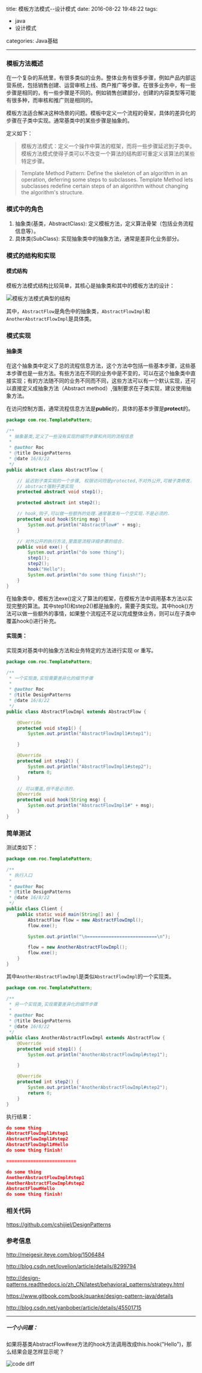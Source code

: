 title: 模板方法模式--设计模式
date:  2016-08-22 19:48:22
tags:
- java
- 设计模式

categories: Java基础

---

### 模板方法概述

在一个复杂的系统里，有很多类似的业务。整体业务有很多步骤，例如产品内部运营系统，包括销售创建、运营审核上线、商户推广等步骤。在很多业务中，有一些步骤是相同的，有一些步骤是不同的。例如销售创建部分，创建的内容类型等可能有很多种，而审核和推广则是相同的。

模板方法适合解决这种场景的问题。模板中定义一个流程的骨架，具体的差异化的步骤在子类中实现。通常基类中的某些步骤是抽象的。

定义如下：
> 模板方法模式：定义一个操作中算法的框架，而将一些步骤延迟到子类中。模板方法模式使得子类可以不改变一个算法的结构即可重定义该算法的某些特定步骤。



> Template Method Pattern:  Define the skeleton of an algorithm in an  operation, deferring some steps to subclasses. Template Method lets  subclasses redefine certain steps of an algorithm without changing the  algorithm's structure.

### 模式中的角色

1. 抽象类(基类，AbstractClass): 定义模板方法，定义算法骨架（包括业务流程信息等）。
2. 具体类(SubClass): 实现抽象类中的抽象方法，通常是差异化业务部分。

### 模式的结构和实现

#### 模式结构

模板方法模式结构比较简单，其核心是抽象类和其中的模板方法的设计：

![模板方法模式典型的结构](http://cshijiel.qiniudn.com/16-8-22/27086173.jpg)



其中，`AbstractFlow`是角色中的抽象类，`AbstractFlowImpl`和`AnotherAbstractFlowImpl`是具体类。



<!--more-->



### 模式实现

#### 抽象类

在这个抽象类中定义了总的流程信息方法，这个方法中包括一些基本步骤，这些基本步骤也是一些方法。有些方法在不同的业务中是不变的，可以在这个抽象类中直接实现；有的方法随不同的业务不同而不同，这些方法可以有一个默认实现，还可以直接定义成抽象方法（Abstract method）,强制要求在子类实现，建议使用抽象方法。



在访问控制方面，通常流程信息方法是**public**的，具体的基本步骤是**protect**的。

```java
package com.roc.TemplatePattern;

/**
 * 抽象基类,定义了一些没有实现的细节步骤和共同的流程信息
 *
 * @author Roc
 * @title DesignPatterns
 * @date 16/8/22
 */
public abstract class AbstractFlow {

    // 延迟到子类实现的一个步骤, 权限访问符是protected,不对外公开,可被子类修改.
    // abstract强制子类实现
    protected abstract void step1();

    protected abstract int step2();

    // hook,钩子,可以做一些额外的处理.通常基类有一个空实现.不是必须的.
    protected void hook(String msg) {
        System.out.println("AbstractFlow#" + msg);
    }

    // 对外公开的执行方法,里面是流程详细步骤的组合.
    public void exe() {
        System.out.println("do some thing");
        step1();
        step2();
        hook("Hello");
        System.out.println("do some thing finish!");
    }
}
```

在抽象类中，模板方法exe()定义了算法的框架，在模板方法中调用基本方法以实现完整的算法。其中step1()和step2()都是抽象的，需要子类实现。其中hook()方法可以做一些额外的事情，如果整个流程还不足以完成整体业务，则可以在子类中覆盖hook()进行补充。

#### 实现类：

实现类对基类中的抽象方法和业务特定的方法进行实现 or 重写。



```java
package com.roc.TemplatePattern;

/**
 * 一个实现类,实现需要差异化的细节步骤
 *
 * @author Roc
 * @title DesignPatterns
 * @date 16/8/22
 */
public class AbstractFlowImpl extends AbstractFlow {

    @Override
    protected void step1() {
        System.out.println("AbstractFlowImpl1#step1");

    }

    @Override
    protected int step2() {
        System.out.println("AbstractFlowImpl1#step2");
        return 0;
    }

    // 可以覆盖,但不是必须的.
    @Override
    protected void hook(String msg) {
        System.out.println("AbstractFlowImpl1#" + msg);
    }
}
```



### 简单测试

测试类如下：

```java
package com.roc.TemplatePattern;

/**
 * 执行入口
 *
 * @author Roc
 * @title DesignPatterns
 * @date 16/8/22
 */
public class Client {
    public static void main(String[] as) {
        AbstractFlow flow = new AbstractFlowImpl();
        flow.exe();

        System.out.println("\n==========================\n");

        flow = new AnotherAbstractFlowImpl();
        flow.exe();
    }
}
```

其中`AnotherAbstractFlowImpl`是类似`AbstractFlowImpl`的一个实现类。



```java
package com.roc.TemplatePattern;

/**
 * 另一个实现类,实现需要差异化的细节步骤
 *
 * @author Roc
 * @title DesignPatterns
 * @date 16/8/22
 */
public class AnotherAbstractFlowImpl extends AbstractFlow {
    @Override
    protected void step1() {
        System.out.println("AnotherAbstractFlowImpl#step1");

    }

    @Override
    protected int step2() {
        System.out.println("AnotherAbstractFlowImpl#step2");
        return 0;
    }
}
```



执行结果：

```json
do some thing
AbstractFlowImpl1#step1
AbstractFlowImpl1#step2
AbstractFlowImpl1#Hello
do some thing finish!

==========================

do some thing
AnotherAbstractFlowImpl#step1
AnotherAbstractFlowImpl#step2
AbstractFlow#Hello
do some thing finish!
```



### 相关代码

https://github.com/cshijiel/DesignPatterns



### 参考信息

http://meigesir.iteye.com/blog/1506484

http://blog.csdn.net/lovelion/article/details/8299794

http://design-patterns.readthedocs.io/zh_CN/latest/behavioral_patterns/strategy.html

https://www.gitbook.com/book/quanke/design-pattern-java/details

http://blog.csdn.net/yanbober/article/details/45501715









---

##### 一个小问题：

如果将基类AbstractFlow#exe方法的hook方法调用改成this.hook("Hello")，那么结果会是怎样显示呢？

![code diff](http://cshijiel.qiniudn.com/16-8-22/63797067.jpg)



